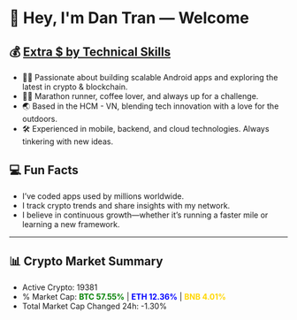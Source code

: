 # 👋 Hey, I'm Dan Tran — Welcome

## 💰 <a href="https://dantech.academy" target="_blank">Extra $ by Technical Skills</a>

- 🧑‍💻 Passionate about building scalable Android apps and exploring the latest in crypto & blockchain.
- 🏃‍♂️ Marathon runner, coffee lover, and always up for a challenge.
- 🌏 Based in the HCM - VN, blending tech innovation with a love for the outdoors.
- 🛠️ Experienced in mobile, backend, and cloud technologies. Always tinkering with new ideas.

## 💻 Fun Facts

- I’ve coded apps used by millions worldwide.
- I track crypto trends and share insights with my network.
- I believe in continuous growth—whether it’s running a faster mile or learning a new framework.

---

## 📊 Crypto Market Summary

- Active Crypto: 19381
- % Market Cap: <span style="color: green; font-weight: bold;">BTC 57.55%</span> | <span style="color: blue; font-weight: bold;">ETH 12.36%</span> | <span style="color: gold; font-weight: bold;">BNB 4.01%</span>
- Total Market Cap Changed 24h: -1.30%
